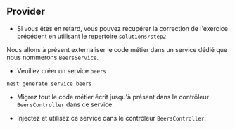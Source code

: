 ## Provider

* Si vous êtes en retard, vous pouvez récupérer la correction de l'exercice précédent en utilisant le repertoire `solutions/step2`

Nous allons à présent externaliser le code métier dans un service dédié que nous nommerons `BeersService`.

* Veuillez créer un service `beers`

```shell
nest generate service beers
```

* Migrez tout le code métier écrit jusqu'à présent dans le contrôleur `BeersController` dans ce service.

* Injectez et utilisez ce service dans le contrôleur `BeersController`.